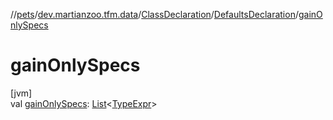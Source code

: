 //[pets](../../../../index.md)/[dev.martianzoo.tfm.data](../../index.md)/[ClassDeclaration](../index.md)/[DefaultsDeclaration](index.md)/[gainOnlySpecs](gain-only-specs.md)

# gainOnlySpecs

[jvm]\
val [gainOnlySpecs](gain-only-specs.md): [List](https://kotlinlang.org/api/latest/jvm/stdlib/kotlin.collections/-list/index.html)&lt;[TypeExpr](../../../dev.martianzoo.tfm.pets.ast/-type-expr/index.md)&gt;

